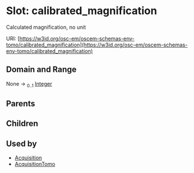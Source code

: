 
# Slot: calibrated_magnification

Calculated magnification, no unit

URI: [https://w3id.org/osc-em/oscem-schemas-env-tomo/calibrated_magnification](https://w3id.org/osc-em/oscem-schemas-env-tomo/calibrated_magnification)


## Domain and Range

None &#8594;  <sub>0..1</sub> [Integer](types/Integer.md)

## Parents


## Children


## Used by

 * [Acquisition](Acquisition.md)
 * [AcquisitionTomo](AcquisitionTomo.md)

